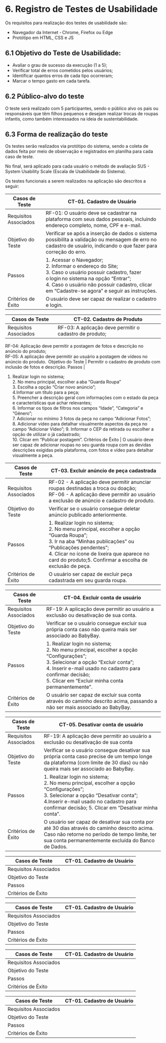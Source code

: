 # 6. Registro de Testes de Usabilidade

Os requisitos para realização dos testes de usabilidade são:  
* Navegador da Internet - Chrome, Firefox ou Edge 
* Protótipo em HTML, CSS e JS 

## 6.1 Objetivo do Teste de Usabilidade: 

* Avaliar o grau de sucesso da execução (1 a 5); 
* Verificar total de erros cometidos pelos usuários; 
* Identificar quantos erros de cada tipo ocorreram; 
* Marcar o tempo gasto em cada tarefa.

## 6.2 Público-alvo do teste 

O teste será realizado com 5 participantes, sendo o público alvo os pais ou responsáveis que têm filhos pequenos e desejam realizar trocas de roupas infantis, como também interessados na ideia de sustentabilidade.  

## 6.3 Forma de realização do teste 

Os testes serão realizados via protótipo do sistema, sendo a coleta de dados feita por meio de observação e registrados em planilha para cada caso de teste. 

No final, será aplicado para cada usuário o método de avaliação SUS - System Usability Scale (Escala de Usabilidade do Sistema). 

Os testes funcionais a serem realizados na aplicação são descritos a seguir: 

Casos de Teste | CT-01. Cadastro de Usuário 
--- | --- 
Requisitos Associados | RF-01: O usuário deve se cadastrar na plataforma com seus dados pessoais, incluindo endereço completo, nome, CPF e e-mail. 
Objetivo do Teste | Verificar se após a inserção de dados o sistema possibilita a validação ou mensagem de erro no cadastro de usuário, indicando o que fazer para correção do erro. 
Passos | 1. Acessar o Navegador; <br>2. Informar o endereço do Site;<br> 3. Caso o usuário possuir cadastro, fazer o login no sistema na opção “Entrar”;<br> 4. Caso o usuário não possuir cadastro, clicar em “Cadastre-se agora” e seguir as instruções. 
Critérios de Êxito | O usuário deve ser capaz de realizar o cadastro e login. 

Casos de Teste | CT-02. Cadastro de Produto
--- | --- 
Requisitos Associados | RF-03: A aplicação deve permitir o cadastro de produto;<br>
RF-04: Aplicação deve permitir a postagem de fotos e descrição no anúncio do produto;<br> RF-05: A aplicação deve permitir ao usuário a postagem de vídeos no anúncio do produto.  
Objetivo do Teste | Permitir o cadastro de produto com inclusão de fotos e descrição.
Passos |
1. Realizar login no sistema;<br> 2. No menu principal, escolher a aba “Guarda Roupa”<br> 3. Escolha a opção “Criar novo anúncio”;<br> 4.Informar um título para a peça;<br> 5. Preencher a descrição geral com informações com o estado da peça e características que achar relevantes;<br> 6. Informar os tipos de filtros nos campos “Idade”, “Categoria” e “Gênero”;<br> 7. Adicionar no mínimo 3 fotos da peça no campo “Adicionar Fotos”;<br> 8. Adicionar vídeo para detalhar visualmente aspectos da peça no campo “Adicionar Vídeo”; 9. Informar o CEP da retirada ou escolher a opção de utilizar o já cadastrado;<br> 10. Clicar em “Publicar postagem”.
Critérios de Êxito | O usuário deve ser capaz de adicionar roupas no seu guarda roupa com as devidas descrições exigidas pela plataforma, com fotos e vídeo para detalhar visualmente a peça. 

Casos de Teste | CT-03. Excluir anúncio de peça cadastrada
--- | --- 
Requisitos Associados | RF-02 - A aplicação deve permitir anunciar roupas destinadas a troca ou doação;<br> RF-06 - A aplicação deve permitir ao usuário a exclusão de anúncio e cadastro de produto. 
Objetivo do Teste | Verificar se o usuário consegue deletar anúncio publicado anteriormente. 
Passos | 1. Realizar login no sistema;<br> 2. No menu principal, escolher a opção “Guarda Roupa”;<br> 3. Ir na aba “Minhas publicações” ou “Publicações pendentes”;<br> 4. Clicar no ícone de lixeira que aparece no card do produto;5. Confirmar a escolha de exclusão de peça. 
Critérios de Êxito | O usuário ser capaz de excluir peça cadastrada em seu guarda roupa. 


Casos de Teste | CT-04. Excluir conta de usuário
--- | --- 
Requisitos Associados | RF-19: A aplicação deve permitir ao usuário a exclusão ou desativação de sua conta.
Objetivo do Teste | Verificar se o usuário consegue excluir sua própria conta caso não queira mais ser associado ao BabyBay.  
Passos | 1. Realizar login no sistema;<br> 2. No menu principal, escolher a opção “Configurações”;<br> 3. Selecionar a opção “Excluir conta”;<br> 4. Inserir e-mail usado no cadastro para confirmar decisão;<br> 5. Clicar em “Excluir minha conta permanentemente”. 
Critérios de Êxito | O usuário ser capaz de excluir sua conta através do caminho descrito acima, passando a não ser mais associado ao BabyBay. 


Casos de Teste | CT-05. Desativar conta de usuário 
--- | --- 
Requisitos Associados | RF-19: A aplicação deve permitir ao usuário a exclusão ou desativação de sua conta 
Objetivo do Teste | Verificar se o usuário consegue desativar sua própria conta caso precise de um tempo longe da plataforma (com limite de 30 dias) ou não queira mais ser associado ao BabyBay.  
Passos | 1. Realizar login no sistema;<br> 2. No menu principal, escolher a opção “Configurações”;<br> 3. Selecionar a opção “Desativar conta”;<br> 4.Inserir e-mail usado no cadastro para confirmar decisão; 5. Clicar em “Desativar minha conta”.
Critérios de Êxito | O usuário ser capaz de desativar sua conta por até 30 dias através do caminho descrito acima. Caso não retorne no período de tempo limite, ter sua conta permanentemente excluída do Banco de Dados. 

Casos de Teste | CT-01. Cadastro de Usuário 
--- | --- 
Requisitos Associados |
Objetivo do Teste |
Passos |
Critérios de Êxito |

Casos de Teste | CT-01. Cadastro de Usuário 
--- | --- 
Requisitos Associados |
Objetivo do Teste |
Passos |
Critérios de Êxito |

Casos de Teste | CT-01. Cadastro de Usuário 
--- | --- 
Requisitos Associados |
Objetivo do Teste |
Passos |
Critérios de Êxito |


Casos de Teste | CT-01. Cadastro de Usuário 
--- | --- 
Requisitos Associados |
Objetivo do Teste |
Passos |
Critérios de Êxito |


